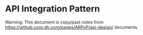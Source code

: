 # API Integration Pattern
Warning: This document is copy/past notes from https://github.corp.dh.com/pages/ARPnP/api-design/ documents.
